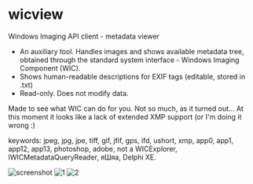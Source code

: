 # wicview
Windows Imaging API client - metadata viewer

- An auxiliary tool. Handles images and shows available metadata tree, obtained through the standard system interface - Windows Imaging Component (WIC). 
- Shows human-readable descriptions for EXIF tags (editable, stored in .txt)
- Read-only. Does not modify data.

Made to see what WIC can do for you. Not so much, as it turned out... At this moment it looks like a lack of extended XMP support (or I'm doing it wrong :)

keywords: jpeg, jpg, jpe, tiff, gif, jfif, gps, ifd, ushort, xmp, app0, app1, app12, app13, photoshop, adobe, not a WICExplorer, IWICMetadataQueryReader, яШяа, Delphi XE.

![screenshot](https://github.com/user-attachments/assets/c80e2a86-51a5-414e-abd3-ddc79a1e5ee8)
![1](https://github.com/user-attachments/assets/7b1db55d-d92b-42fe-869b-6d02dcee4395)
![2](https://github.com/user-attachments/assets/79a6bb03-2606-4ea3-9dc7-fe099e62ce86)

